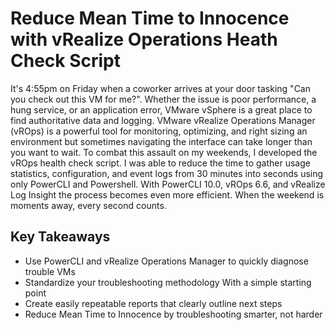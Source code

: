# Reduce Mean Time to Innocence with vRealize Operations Heath Check Script

It's 4:55pm on Friday when a coworker arrives at your door tasking "Can you check out this VM for me?". Whether the issue is poor performance, a hung service, or an application error, VMware vSphere is a great place to find authoritative data and logging. VMware vRealize Operations Manager (vROps) is a powerful tool for monitoring, optimizing, and right sizing an environment but sometimes navigating the interface can take longer than you want to wait. To combat this assault on my weekends, I developed the vROps health check script. I was able to reduce the time to gather usage statistics, configuration, and event logs from 30 minutes into seconds using only PowerCLI and Powershell. With PowerCLI 10.0, vROps 6.6, and vRealize Log Insight the process becomes even more efficient. When the weekend is moments away, every second counts.

## Key Takeaways

* Use PowerCLI and vRealize Operations Manager to quickly diagnose trouble VMs
* Standardize your troubleshooting methodology With a simple starting point
* Create easily repeatable reports that clearly outline next steps
* Reduce Mean Time to Innocence by troubleshooting smarter, not harder
